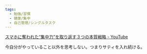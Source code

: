 ```yaml
---
tags:
  - 勉強/習慣
  - 健康/集中
  - 自己管理/シングルタスク
---
```

[スマホに奪われた“集中力”を取り返す３つの本質戦略 - YouTube](https://www.youtube.com/watch?v=_yT250M9rlQ)


今自分がやっていること以外を思考しない。つまりサティを入れ続ける。
